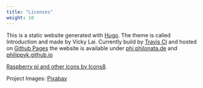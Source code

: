 ```yaml
---
title: "Licenses"
weight: 10
---
```


This is a static website generated with [Hugo](https://gohugo.io). The theme is called Introduction and made by Vicky Lai. Currently build by [Travis CI](https://travis-ci.org/) and hosted on [Github Pages](https://pages.github.com/) the website is available under [phi.philonata.de](https://phi.philonata.de) and [philippvk.github.io](https://philippvk.github.io)

<a href="https://icons8.com/web-app/11673/Raspberry-Pi">Raspberry pi and other icons by Icons8</a>.

Project Images: [Pixabay](https://pixabay.com)

